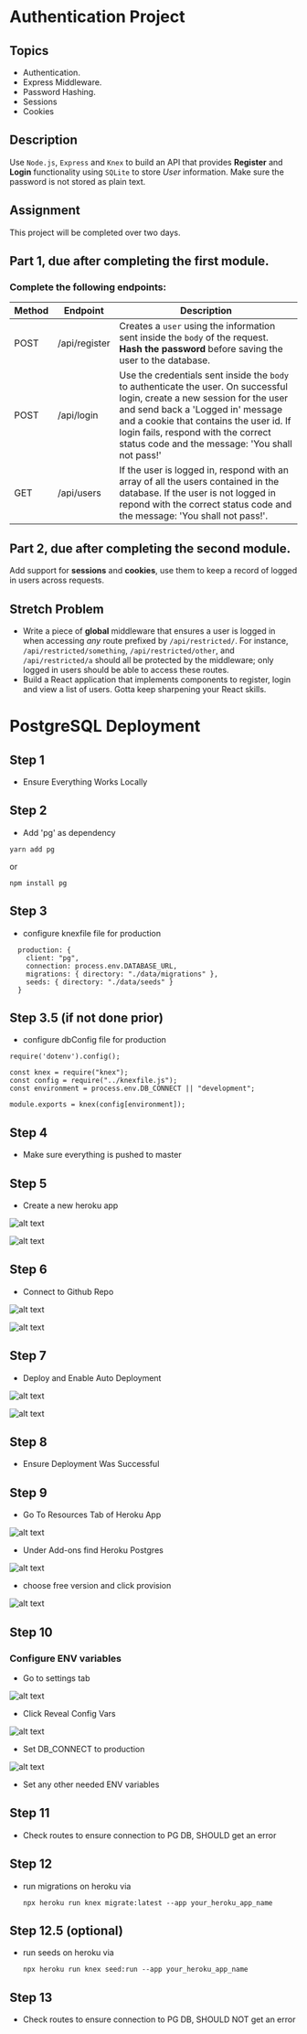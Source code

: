 # Authentication Project

## Topics

- Authentication.
- Express Middleware.
- Password Hashing.
- Sessions
- Cookies

## Description

Use `Node.js`, `Express` and `Knex` to build an API that provides **Register** and **Login** functionality using `SQLite` to store _User_ information. Make sure the password is not stored as plain text.

## Assignment

This project will be completed over two days.

## Part 1, due after completing the first module.

### Complete the following endpoints:

| Method | Endpoint      | Description                                                                                                                                                                                                                                                                                         |
| ------ | ------------- | --------------------------------------------------------------------------------------------------------------------------------------------------------------------------------------------------------------------------------------------------------------------------------------------------- |
| POST   | /api/register | Creates a `user` using the information sent inside the `body` of the request. **Hash the password** before saving the user to the database.                                                                                                                                                         |
| POST   | /api/login    | Use the credentials sent inside the `body` to authenticate the user. On successful login, create a new session for the user and send back a 'Logged in' message and a cookie that contains the user id. If login fails, respond with the correct status code and the message: 'You shall not pass!' |
| GET    | /api/users    | If the user is logged in, respond with an array of all the users contained in the database. If the user is not logged in repond with the correct status code and the message: 'You shall not pass!'.                                                                                                |

## Part 2, due after completing the second module.

Add support for **sessions** and **cookies**, use them to keep a record of logged in users across requests.

## Stretch Problem

- Write a piece of **global** middleware that ensures a user is logged in when accessing _any_ route prefixed by `/api/restricted/`. For instance, `/api/restricted/something`, `/api/restricted/other`, and `/api/restricted/a` should all be protected by the middleware; only logged in users should be able to access these routes.
- Build a React application that implements components to register, login and view a list of users. Gotta keep sharpening your React skills.


# PostgreSQL Deployment

## Step 1 
- Ensure Everything Works Locally

## Step 2 
- Add 'pg' as dependency

`yarn add pg` 

or 

`npm install pg`

## Step 3 
- configure knexfile file for production
```
  production: {
    client: "pg",
    connection: process.env.DATABASE_URL,
    migrations: { directory: "./data/migrations" },
    seeds: { directory: "./data/seeds" }
  }
```

## Step 3.5 (if not done prior) 
- configure dbConfig file for production
```
require('dotenv').config();

const knex = require("knex");
const config = require("../knexfile.js");
const environment = process.env.DB_CONNECT || "development";

module.exports = knex(config[environment]);
```

## Step 4 
- Make sure everything is pushed to master

## Step 5 
- Create a new heroku app

![alt text](https://raw.githubusercontent.com/username/projectname/branch/path/to/img.png)

![alt text](https://raw.githubusercontent.com/username/projectname/branch/path/to/img.png)

## Step 6 
- Connect to Github Repo

![alt text](https://raw.githubusercontent.com/username/projectname/branch/path/to/img.png)

![alt text](https://raw.githubusercontent.com/username/projectname/branch/path/to/img.png)

## Step 7 
- Deploy and Enable Auto Deployment

![alt text](https://raw.githubusercontent.com/username/projectname/branch/path/to/img.png)

![alt text](https://raw.githubusercontent.com/username/projectname/branch/path/to/img.png)

## Step 8 
- Ensure Deployment Was Successful

## Step 9 
- Go To Resources Tab of Heroku App

![alt text](https://raw.githubusercontent.com/username/projectname/branch/path/to/img.png)

- Under Add-ons find Heroku Postgres

![alt text](https://raw.githubusercontent.com/username/projectname/branch/path/to/img.png)

- choose free version and click provision

![alt text](https://raw.githubusercontent.com/username/projectname/branch/path/to/img.png)

## Step 10
### Configure ENV variables

- Go to settings tab

![alt text](https://raw.githubusercontent.com/username/projectname/branch/path/to/img.png)

- Click Reveal Config Vars

![alt text](https://raw.githubusercontent.com/username/projectname/branch/path/to/img.png)

- Set DB_CONNECT to production

![alt text](https://raw.githubusercontent.com/username/projectname/branch/path/to/img.png)

- Set any other needed ENV variables

## Step 11 
- Check routes to ensure connection to PG DB, SHOULD get an error

## Step 12 
- run migrations on heroku via 

	`npx heroku run knex migrate:latest --app your_heroku_app_name`

## Step 12.5 (optional) 
- run seeds on heroku via 

	`npx heroku run knex seed:run --app your_heroku_app_name`

## Step 13 
- Check routes to ensure connection to PG DB, SHOULD NOT get an error
